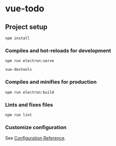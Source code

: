 # vue-todo

## Project setup
```
npm install
```

### Compiles and hot-reloads for development
```
npm run electron:serve
```
```
vue-devtools
```

### Compiles and minifies for production
```
npm run electron:build
```

### Lints and fixes files
```
npm run lint
```

### Customize configuration
See [Configuration Reference](https://cli.vuejs.org/config/).
